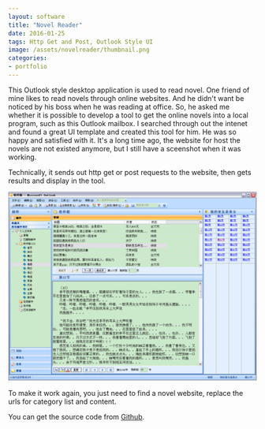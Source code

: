 ```yaml
---
layout: software
title: "Novel Reader"
date: 2016-01-25
tags: Http Get and Post, Outlook Style UI
image: /assets/novelreader/thumbnail.png
categories:
- portfolio
---
```


This Outlook style desktop application is used to read novel. One friend of mine likes to read novels through online websites. And he didn't want be noticed by his boss when he was reading at office. So, he asked me whether it is possible to develop a tool to get the online novels into a local program, such as this Outlook mailbox. I searched through out the intenet and found a great UI template and created this tool for him. He was so happy and satisfied with it. It's a long time ago, the website for host the novels are not existed anymore, but I still have a sceenshot when it was working.  

Technically, it sends out http get or post requests to the website, then gets results and display in the tool.  

![Novel Reader](/assets/novelreader/index.png "Novel Reader")  

To make it work again, you just need to find a novel website, replace the urls for category list and content.  

You can get the source code from [Github](https://github.com/jojozhuang/Projects/tree/master/NovelReader/Src "Source Code").
